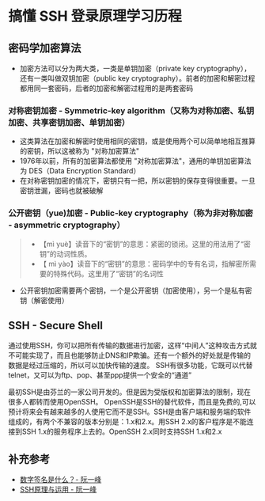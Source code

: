 # 搞懂 SSH 登录原理学习历程

## 密码学加密算法

* 加密方法可以分为两大类，一类是单钥加密（private key cryptography），还有一类叫做双钥加密（public key cryptography）。前者的加密和解密过程都用同一套密码，后者的加密和解密过程用的是两套密码

### 对称密钥加密 - Symmetric-key algorithm（又称为对称加密、私钥加密、共享密钥加密、单钥加密）

* 这类算法在加密和解密时使用相同的密钥，或是使用两个可以简单地相互推算的密钥，所以这被称为 "对称加密算法"
* 1976年以前，所有的加密算法都使用 "对称加密算法"，通用的单钥加密算法为 DES（Data Encryption Standard）
* 在对称密钥加密的情况下，密钥只有一把，所以密钥的保存变得很重要。一旦密钥泄漏，密码也就被破解

### 公开密钥（yue)加密 - Public-key cryptography（称为非对称加密 - asymmetric cryptography）

> * 【mì yuè】读音下的“密钥”的意思：紧密的锁闭。这里的用法用了“密钥”的动词性质。
> * 【 mì yào】读音下的“密钥”的意思：密码学中的专有名词，指解密所需要的特殊代码。这里用了“密钥”的名词性

* 公开密钥加密需要两个密钥，一个是公开密钥（加密使用），另一个是私有密钥（解密使用）

## SSH - Secure Shell

通过使用SSH，你可以把所有传输的数据进行加密，这样“中间人”这种攻击方式就不可能实现了，而且也能够防止DNS和IP欺骗。还有一个额外的好处就是传输的数据是经过压缩的，所以可以加快传输的速度。 SSH有很多功能，它既可以代替telnet，又可以为ftp、pop、甚至ppp提供一个安全的“通道”

 最初SSH是由芬兰的一家公司开发的。但是因为受版权和加密算法的限制，现在很多人都转而使用OpenSSH。 OpenSSH是SSH的替代软件，而且是免费的,可以预计将来会有越来越多的人使用它而不是SSH。SSH是由客户端和服务端的软件组成的，有两个不兼容的版本分别是：1.x和2.x。用SSH 2.x的客户程序是不能连接到SSH 1.x的服务程序上去的。OpenSSH 2.x同时支持SSH 1.x和2.x

## 补充参考
* [数字签名是什么？- 阮一峰](http://www.ruanyifeng.com/blog/2011/08/what_is_a_digital_signature.html)
* [SSH原理与运用 - 阮一峰](http://www.ruanyifeng.com/blog/2011/12/ssh_remote_login.html)
